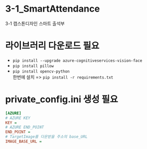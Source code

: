 # 3-1_SmartAttendance
3-1 캡스톤디자인 스마트 출석부

# 라이브러리 다운로드 필요
* ```pip install --upgrade azure-cognitiveservices-vision-face```
* ```pip install pillow```
* ```pip install opencv-python```   
한번에 설치 => ```pip install -r requirements.txt```


# private_config.ini 생성 필요
``` ini
[AZURE]
# AZURE KEY
KEY =
# AZURE END_POINT
END_POINT =
# TargetImage를 다운받을 주소의 base_URL
IMAGE_BASE_URL = 
```
